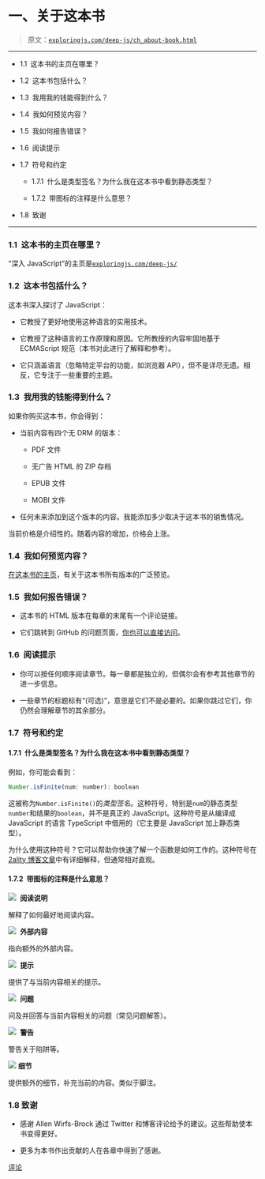 # 一、关于这本书

> 原文：[`exploringjs.com/deep-js/ch_about-book.html`](https://exploringjs.com/deep-js/ch_about-book.html)

* * *

+   1.1 这本书的主页在哪里？

+   1.2 这本书包括什么？

+   1.3 我用我的钱能得到什么？

+   1.4 我如何预览内容？

+   1.5 我如何报告错误？

+   1.6 阅读提示

+   1.7 符号和约定

    +   1.7.1 什么是类型签名？为什么我在这本书中看到静态类型？

    +   1.7.2 带图标的注释是什么意思？

+   1.8 致谢

* * *

### 1.1 这本书的主页在哪里？

“深入 JavaScript”的主页是[`exploringjs.com/deep-js/`](https://exploringjs.com/deep-js/)

### 1.2 这本书包括什么？

这本书深入探讨了 JavaScript：

+   它教授了更好地使用这种语言的实用技术。

+   它教授了这种语言的工作原理和原因。它所教授的内容牢固地基于 ECMAScript 规范（本书对此进行了解释和参考）。

+   它只涵盖语言（忽略特定平台的功能，如浏览器 API），但不是详尽无遗。相反，它专注于一些重要的主题。

### 1.3 我用我的钱能得到什么？

如果你购买这本书，你会得到：

+   当前内容有四个无 DRM 的版本：

    +   PDF 文件

    +   无广告 HTML 的 ZIP 存档

    +   EPUB 文件

    +   MOBI 文件

+   任何未来添加到这个版本的内容。我能添加多少取决于这本书的销售情况。

当前价格是介绍性的。随着内容的增加，价格会上涨。

### 1.4 我如何预览内容？

[在这本书的主页](https://exploringjs.com/deep-js/#previews)，有关于这本书所有版本的广泛预览。

### 1.5 我如何报告错误？

+   这本书的 HTML 版本在每章的末尾有一个评论链接。

+   它们跳转到 GitHub 的问题页面，[你也可以直接访问](https://github.com/rauschma/deep-js/issues)。

### 1.6 阅读提示

+   你可以按任何顺序阅读章节。每一章都是独立的，但偶尔会有参考其他章节的进一步信息。

+   一些章节的标题标有“(可选)”，意思是它们不是必要的。如果你跳过它们，你仍然会理解章节的其余部分。

### 1.7 符号和约定

#### 1.7.1 什么是类型签名？为什么我在这本书中看到静态类型？

例如，你可能会看到：

```js
Number.isFinite(num: number): boolean
```

这被称为`Number.isFinite()`的*类型签名*。这种符号，特别是`num`的静态类型`number`和结果的`boolean`，并不是真正的 JavaScript。这种符号是从编译成 JavaScript 的语言 TypeScript 中借用的（它主要是 JavaScript 加上静态类型）。

为什么使用这种符号？它可以帮助你快速了解一个函数是如何工作的。这种符号在[2ality 博客文章](https://2ality.com/2018/04/type-notation-typescript.html)中有详细解释，但通常相对直观。

#### 1.7.2 带图标的注释是什么意思？

![](img/6b17215a2abf7f098e996c026fba60fd.png)  **阅读说明**

解释了如何最好地阅读内容。

![](img/0c2cffc9b09a6e4a1ac19d36b7230eed.png)  **外部内容**

指向额外的外部内容。

![](img/c17f3239b9e1f5d335bb0adf8211d9d3.png)  **提示**

提供了与当前内容相关的提示。

![](img/c619d77adc13394437a61f6e9047056c.png)  **问题**

问及并回答与当前内容相关的问题（常见问题解答）。

![](img/c43c94e3731896959890f3b542413c88.png)  **警告**

警告关于陷阱等。

![](img/290901f5575b7fa8e8b287bbaf550458.png) **细节**

提供额外的细节，补充当前的内容。类似于脚注。

### 1.8 致谢

+   感谢 Allen Wirfs-Brock 通过 Twitter 和博客评论给予的建议。这些帮助使本书变得更好。

+   更多为本书作出贡献的人在各章中得到了感谢。

[评论](https://github.com/rauschma/deep-js/issues/1)
